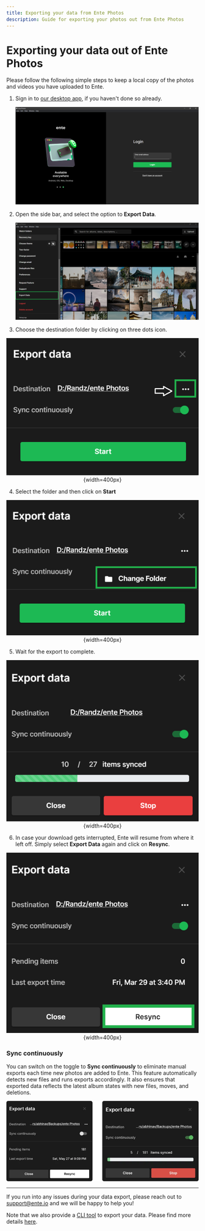 ```yaml
---
title: Exporting your data from Ente Photos
description: Guide for exporting your photos out from Ente Photos
---
```


# Exporting your data out of Ente Photos

Please follow the following simple steps to keep a local copy of the photos and
videos you have uploaded to Ente.

1. Sign in to [our desktop app](https://ente.io/download/desktop), if you
   haven't done so already.

    ![Ente - Sign in to export data](sign-in.png)

2. Open the side bar, and select the option to **Export Data**.

    ![Ente - Export data](export-1.png)

3. Choose the destination folder by clicking on three dots icon.

<div align="center">

![Ente - Select destination folder and start](export-2.png){width=400px}

</div>

4. Select the folder and then click on **Start**

<div align="center">

![Ente - Export in progress](export-3.png){width=400px}

</div>

5. Wait for the export to complete.

<div align="center">

![Ente - Rexport](export-4.png){width=400px}

</div>

6. In case your download gets interrupted, Ente will resume from where it left
   off. Simply select **Export Data** again and click on **Resync**.

<div align="center">

![Ente - Rexport](export-5.png){width=400px}

</div>

### Sync continuously

You can switch on the toggle to **Sync continuously** to eliminate manual
exports each time new photos are added to Ente. This feature automatically
detects new files and runs exports accordingly. It also ensures that exported
data reflects the latest album states with new files, moves, and deletions.

![Ente - Continuous sync](continuous-sync.webp)

---

If you run into any issues during your data export, please reach out to
[support@ente.io](mailto:support@ente.io) and we will be happy to help you!

Note that we also provide a
[CLI tool](https://github.com/ente-io/ente/tree/main/cli#export) to export your
data. Please find more details [here](/photos/faq/export).
